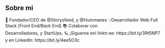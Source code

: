 <h2> Sobre mi </h2>
🙌 Fundador/CEO de @Storysfeed, y @Hummanes 💡Desarrollador Web Full Stack [Front End/Back End] 📚 Colaborar con <br> Desarrolladores, y StartUps. 🪐 ¡Sigueme en! linktr.ee: https://bit.ly/3Rt5NP7 y en Linkedln: https://bit.ly/4ee5O3c
